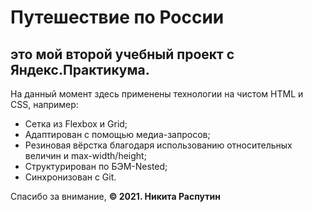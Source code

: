 # Путешествие по России 
## это мой второй учебный проект с Яндекс.Практикума.

На данный момент здесь применены технологии на чистом HTML и CSS, например:
- Сетка из Flexbox и Grid;
- Адаптирован с помощью медиа-запросов;
- Резиновая вёрстка благодаря использованию относительных величин и max-width/height;
- Структурирован по БЭМ-Nested;
- Синхронизован с Git.

Спасибо за внимание,
**© 2021. Никита Распутин**

